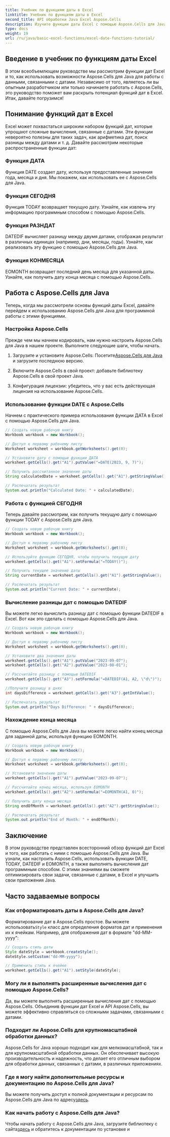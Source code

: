 ```yaml
---
title: Учебник по функциям даты в Excel
linktitle: Учебник по функциям даты в Excel
second_title: API обработки Java Excel Aspose.Cells
description: Изучите функции даты Excel с помощью Aspose.Cells для Java. Изучите пошаговые руководства с исходным кодом.
type: docs
weight: 19
url: /ru/java/basic-excel-functions/excel-date-functions-tutorial/
---
```


## Введение в учебник по функциям даты Excel

В этом всеобъемлющем руководстве мы рассмотрим функции дат Excel и то, как использовать возможности Aspose.Cells для Java для работы с данными, связанными с датами. Независимо от того, являетесь ли вы опытным разработчиком или только начинаете работать с Aspose.Cells, это руководство поможет вам раскрыть потенциал функций дат в Excel. Итак, давайте погрузимся!

## Понимание функций дат в Excel

Excel может похвастаться широким набором функций дат, которые упрощают сложные вычисления, связанные с датами. Эти функции невероятно полезны для таких задач, как арифметика дат, поиск разницы между датами и т. д. Давайте рассмотрим некоторые распространенные функции дат:

### Функция ДАТА

Функция DATE создает дату, используя предоставленные значения года, месяца и дня. Мы покажем, как использовать ее с Aspose.Cells для Java.

### Функция СЕГОДНЯ

Функция TODAY возвращает текущую дату. Узнайте, как извлечь эту информацию программным способом с помощью Aspose.Cells.

### Функция РАЗНДАТ

DATEDIF вычисляет разницу между двумя датами, отображая результат в различных единицах (например, дни, месяцы, годы). Узнайте, как реализовать эту функцию с помощью Aspose.Cells для Java.

### Функция КОНМЕСЯЦА

EOMONTH возвращает последний день месяца для указанной даты. Узнайте, как получить дату конца месяца с помощью Aspose.Cells.

## Работа с Aspose.Cells для Java

Теперь, когда мы рассмотрели основы функций даты Excel, давайте перейдем к использованию Aspose.Cells для Java для программной работы с этими функциями.

### Настройка Aspose.Cells

Прежде чем мы начнем кодировать, нам нужно настроить Aspose.Cells для Java в нашем проекте. Выполните следующие шаги, чтобы начать.

1. Загрузите и установите Aspose.Cells: Посетите[Aspose.Cells для Java](https://releases.aspose.com/cells/java/) и загрузите последнюю версию.

2. Включите Aspose.Cells в свой проект: добавьте библиотеку Aspose.Cells в свой проект Java.

3. Конфигурация лицензии: убедитесь, что у вас есть действующая лицензия на использование Aspose.Cells.

### Использование функции DATE с Aspose.Cells

Начнем с практического примера использования функции ДАТА в Excel с помощью Aspose.Cells для Java.

```java
// Создать новую рабочую книгу
Workbook workbook = new Workbook();

// Доступ к первому рабочему листу
Worksheet worksheet = workbook.getWorksheets().get(0);

// Установите дату с помощью функции ДАТА
worksheet.getCells().get("A1").putValue("=DATE(2023, 9, 7)");

// Получить рассчитанное значение даты
String calculatedDate = worksheet.getCells().get("A1").getStringValue();

// Распечатать результат
System.out.println("Calculated Date: " + calculatedDate);
```

### Работа с функцией СЕГОДНЯ

Теперь давайте рассмотрим, как получить текущую дату с помощью функции TODAY с Aspose.Cells для Java.

```java
// Создать новую рабочую книгу
Workbook workbook = new Workbook();

// Доступ к первому рабочему листу
Worksheet worksheet = workbook.getWorksheets().get(0);

// Используйте функцию СЕГОДНЯ, чтобы получить текущую дату
worksheet.getCells().get("A1").setFormula("=TODAY()");

// Получить текущее значение даты
String currentDate = worksheet.getCells().get("A1").getStringValue();

// Распечатать результат
System.out.println("Current Date: " + currentDate);
```

### Вычисление разницы дат с помощью DATEDIF

Вы можете легко вычислить разницу дат с помощью функции DATEDIF в Excel. Вот как это сделать с помощью Aspose.Cells для Java.

```java
// Создать новую рабочую книгу
Workbook workbook = new Workbook();

// Доступ к первому рабочему листу
Worksheet worksheet = workbook.getWorksheets().get(0);

// Установите два значения даты
worksheet.getCells().get("A1").putValue("2023-09-07");
worksheet.getCells().get("A2").putValue("2023-08-01");

// Рассчитайте разницу с помощью DATEDIF
worksheet.getCells().get("A3").setFormula("=DATEDIF(A1, A2, \"d\")");

//Получите разницу в днях
int daysDifference = worksheet.getCells().get("A3").getIntValue();

// Распечатать результат
System.out.println("Days Difference: " + daysDifference);
```

### Нахождение конца месяца

С помощью Aspose.Cells для Java вы можете легко найти конец месяца для заданной даты, используя функцию EOMONTH.

```java
// Создать новую рабочую книгу
Workbook workbook = new Workbook();

// Доступ к первому рабочему листу
Worksheet worksheet = workbook.getWorksheets().get(0);

// Установите значение даты
worksheet.getCells().get("A1").putValue("2023-09-07");

// Рассчитайте конец месяца, используя EOMONTH
worksheet.getCells().get("A2").setFormula("=EOMONTH(A1, 0)");

// Получить дату конца месяца
String endOfMonth = worksheet.getCells().get("A2").getStringValue();

// Распечатать результат
System.out.println("End of Month: " + endOfMonth);
```

## Заключение

В этом руководстве представлен всесторонний обзор функций дат Excel и того, как работать с ними с помощью Aspose.Cells для Java. Вы узнали, как настроить Aspose.Cells, использовать функции DATE, TODAY, DATEDIF и EOMONTH, а также выполнять вычисления дат программным способом. С этими знаниями вы сможете оптимизировать свои задачи, связанные с датами, в Excel и улучшить свои приложения Java.

## Часто задаваемые вопросы

### Как отформатировать даты в Aspose.Cells для Java?

 Форматирование дат в Aspose.Cells простое. Вы можете использовать`Style` класс для определения форматов дат и применения их к ячейкам. Например, для отображения дат в формате "dd-MM-yyyy":

```java
// Создать стиль даты
Style dateStyle = workbook.createStyle();
dateStyle.setCustom("dd-MM-yyyy");

// Применить стиль к ячейке
worksheet.getCells().get("A1").setStyle(dateStyle);
```

### Могу ли я выполнять расширенные вычисления дат с помощью Aspose.Cells?

Да, вы можете выполнять расширенные вычисления дат с помощью Aspose.Cells. Объединив функции дат Excel и API Aspose.Cells, вы можете эффективно справляться со сложными задачами, связанными с датами.

### Подходит ли Aspose.Cells для крупномасштабной обработки данных?

Aspose.Cells for Java хорошо подходит как для мелкомасштабной, так и для крупномасштабной обработки данных. Он обеспечивает высокую производительность и надежность, что делает его отличным выбором для обработки данных, связанных с датами, в различных приложениях.

### Где я могу найти дополнительные ресурсы и документацию по Aspose.Cells для Java?

 Вы можете получить доступ к полной документации и ресурсам по Aspose.Cells для Java по адресу[здесь](https://reference.aspose.com/cells/java/).

### Как начать работу с Aspose.Cells для Java?

 Чтобы начать работу с Aspose.Cells для Java, загрузите библиотеку с сайта[здесь](https://releases.aspose.com/cells/java/) и обратитесь к документации по установке и